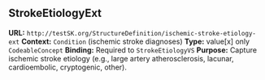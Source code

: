 

## StrokeEtiologyExt

**URL:** `http://testSK.org/StructureDefinition/ischemic-stroke-etiology-ext`
**Context:** `Condition` (ischemic stroke diagnoses)
**Type:** value[x] only `CodeableConcept`
**Binding:** Required to `StrokeEtiologyVS`
**Purpose:** Capture ischemic stroke etiology (e.g., large artery atherosclerosis, lacunar, cardioembolic, cryptogenic, other).
